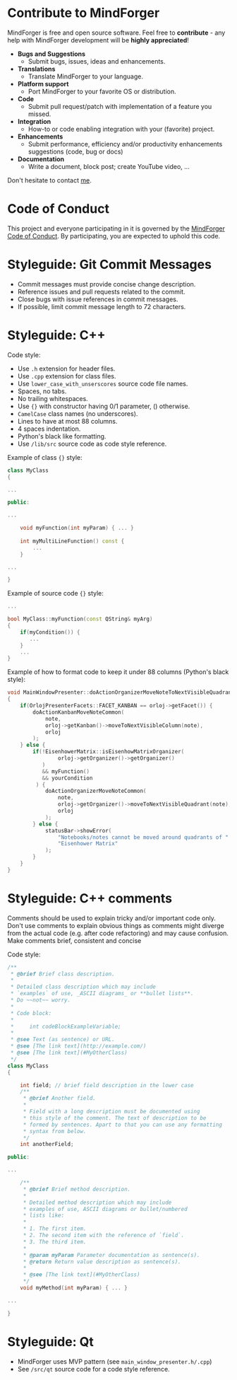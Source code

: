 # Contribute to MindForger

MindForger is free and open source software. Feel free to **contribute** - any help 
with MindForger development will be **highly appreciated**!

* **Bugs and Suggestions**
    * Submit bugs, issues, ideas and enhancements.
* **Translations**
    * Translate MindForger to your language.
* **Platform support**
    * Port MindForger to your favorite OS or distribution.
* **Code**
    * Submit pull request/patch with implementation of a feature you missed.
* **Integration**
    * How-to or code enabling integration with your (favorite) project.
* **Enhancements** 
    * Submit performance, efficiency and/or productivity enhancements suggestions (code, bug or docs)
* **Documentation** 
    * Write a document, block post; create YouTube video, ...

Don't hesitate to contact [me](mailto:martin.dvorak@mindforger.com).


# Code of Conduct
This project and everyone participating in it is governed by the 
[MindForger Code of Conduct](./CODE_OF_CONDUCT.md). By participating, you are expected to uphold this
code.


# Styleguide: Git Commit Messages
* Commit messages must provide concise change description.
* Reference issues and pull requests related to the commit.
* Close bugs with issue references in commit messages.
* If possible, limit commit message length to 72 characters.


# Styleguide: C++
Code style:
  
* Use `.h` extension for header files.
* Use `.cpp` extension for class files.
* Use `lower_case_with_unserscores` source code file names.
* Spaces, no tabs.
* No trailing whitespaces.
* Use `{}` with constructor having 0/1 parameter, () otherwise.
* `CamelCase` class names (no underscores).
* Lines to have at most 88 columns.
* 4 spaces indentation.
* Python's black like formatting.
* Use `/lib/src` source code as code style reference.

Example of class `{}` style:

```cpp
class MyClass
{

...

public:

...

    void myFunction(int myParam) { ... }
    
    int myMultiLineFunction() const { 
        ...
    }

...

}
```

Example of source code `{}` style:

```cpp
...

bool MyClass::myFunction(const QString& myArg)
{
    if(myCondition()) {
       ...
    }
    ...
}
```

Example of how to format code to keep it under 88 columns (Python's black style):

```cpp
void MainWindowPresenter::doActionOrganizerMoveNoteToNextVisibleQuadrant(Note* note)
{
    if(OrlojPresenterFacets::FACET_KANBAN == orloj->getFacet()) {
        doActionKanbanMoveNoteCommon(
            note,
            orloj->getKanban()->moveToNextVisibleColumn(note),
            orloj
        );
    } else {
        if(!EisenhowerMatrix::isEisenhowMatrixOrganizer(
                orloj->getOrganizer()->getOrganizer()
           )
           && myFunction()
           && yourCondition
         ) {
            doActionOrganizerMoveNoteCommon(
                note,
                orloj->getOrganizer()->moveToNextVisibleQuadrant(note),
                orloj
            );
        } else {
            statusBar->showError(
                "Notebooks/notes cannot be moved around quadrants of "
                "Eisenhower Matrix"
            );
        }
    }
}
```


# Styleguide: C++ comments
Comments should be used to explain tricky and/or
important code only. Don't use comments to explain
obvious things as comments might diverge from the
actual code (e.g. after code refactoring) and may
cause confusion. Make comments brief, consistent
and concise

Code style:

```cpp
/**
 * @brief Brief class description.
 *
 * Detailed class description which may include
 * `examples` of use, _ASCII diagrams_ or **bullet lists**.
 * Do ~~not~~ worry.
 *
 * Code block:
 *
 *     int codeBlockExampleVariable;
 *
 * @see Text (as sentence) or URL.
 * @see [The link text](http://example.com/)
 * @see [The link text](#MyOtherClass)
 */
class MyClass
{

    int field; // brief field description in the lower case
    /**
	 * @brief Another field.
	 *
     * Field with a long description must be documented using
     * this style of the comment. The text of description to be
     * formed by sentences. Apart to that you can use any formatting
     * syntax from below.
     */
    int anotherField;

public:

...

    /**
     * @brief Brief method description.
     *
     * Detailed method description which may include
     * examples of use, ASCII diagrams or bullet/numbered
     * lists like:
     *
     * 1. The first item.
     * 2. The second item with the reference of `field`.
     * 3. The third item.
     *
     * @param myParam Parameter documentation as sentence(s).
     * @return Return value description as sentence(s).
     *
     * @see [The link text](#MyOtherClass)
     */
    void myMethod(int myParam) { ... }

...

}
```


# Styleguide: Qt

* MindForger uses MVP pattern (see `main_window_presenter.h/.cpp`)
* See `/src/qt` source code for a code style reference.
